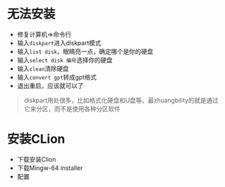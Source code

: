 # 无法安装
- 修复计算机=>命令行
- 输入`diskpart`进入diskpart模式
- 输入`list disk`，眼睛亮一点，确定哪个是你的硬盘
- 输入`select disk 编号`选择你的硬盘
- 输入`clean`清除硬盘
- 输入`convert gpt`转成gpt格式
- 退出重启，应该就可以了
> diskpart用处很多，比如格式化硬盘和U盘等。最zhuangbility的就是通过它来分区，而不是使用各种分区软件

# 安装CLion
- 下载安装Clion
- 下载Mingw-64 installer
- 配置
